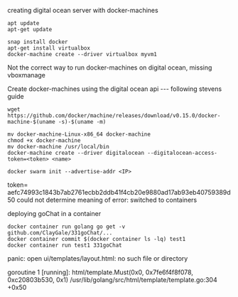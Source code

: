 creating digital ocean server with docker-machines
```
apt update
apt-get update

snap install docker
apt-get install virtualbox
docker-machine create --driver virtualbox myvm1
```
Not the correct way to run docker-machines on digital ocean, missing vboxmanage

Create docker-machines using the digital ocean api --- following stevens guide
```
wget https://github.com/docker/machine/releases/download/v0.15.0/docker-machine-$(uname -s)-$(uname -m)
 
mv docker-machine-Linux-x86_64 docker-machine
chmod +x docker-machine 
mv docker-machine /usr/local/bin
docker-machine create --driver digitalocean --digitalocean-access-token=<token> <name>

docker swarm init --advertise-addr <IP>
```
token= aefc74993c1843b7ab2761ecbb2ddb41f4cb20e9880ad17ab93eb40759389d50
could not determine meaning of error: switched to containers

deploying goChat in a container
```
docker container run golang go get -v github.com/ClayGale/331goChat/...
docker container commit $(docker container ls -lq) test1
docker container run test1 331goChat
```
panic: open ui/templates/layout.html: no such file or directory

goroutine 1 [running]:
html/template.Must(0x0, 0x7fe6f4f8f078, 0xc20803b530, 0x1)
    /usr/lib/golang/src/html/template/template.go:304 +0x50



